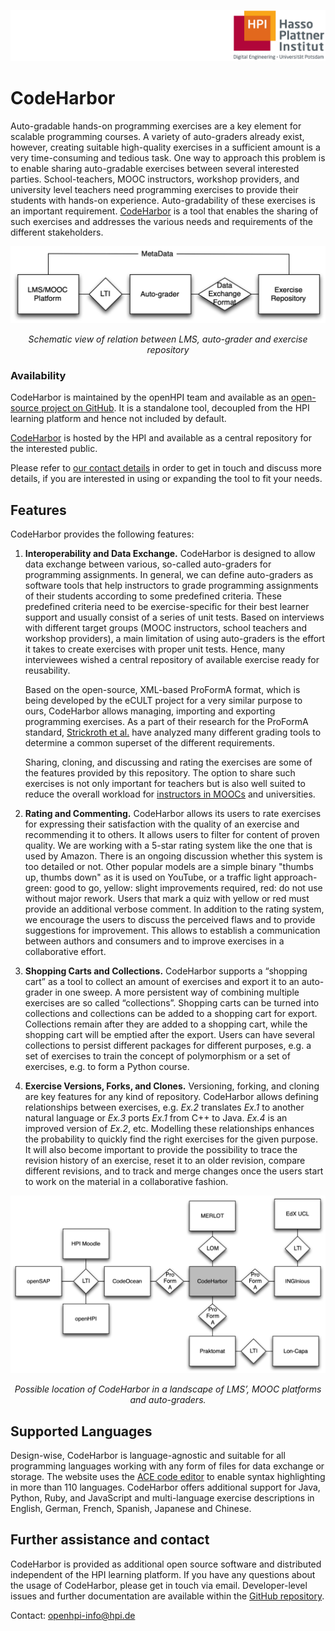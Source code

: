![HPI Logo](../../img/HPI_Logo.png)

# CodeHarbor

Auto-gradable hands-on programming exercises are a key element for scalable programming courses. A variety of auto-graders already exist, however, creating suitable high-quality exercises in a sufficient amount is a very time-consuming and tedious task. One way to approach this problem is to enable sharing auto-gradable exercises between several interested parties. School-teachers, MOOC instructors, workshop providers, and university level teachers need programming exercises to provide their students with hands-on experience. Auto-gradability of these exercises is an important requirement. [CodeHarbor](https://codeharbor.openhpi.de) is a tool that enables the sharing of such exercises and addresses the various needs and requirements of the different stakeholders.

<center>

![Schematic view of relation between LMS, auto-grader and exercise repository](../img/externaltools/codeharbor/bigPicture.png)

*Schematic view of relation between LMS, auto-grader and exercise repository*

</center>

### Availability

CodeHarbor is maintained by the openHPI team and available as an [open-source project on GitHub](https://github.com/openHPI/codeharbor). It is a standalone tool, decoupled from the HPI learning platform and hence not included by default. 

[CodeHarbor](https://codeharbor.openhpi.de) is hosted by the HPI and available as a central repository for the interested public.

Please refer to [our contact details](#further-assistance-and-contact) in order to get in touch and discuss more details, if you are interested in using or expanding the tool to fit your needs.

## Features

CodeHarbor provides the following features: 

1. **Interoperability and Data Exchange.** CodeHarbor is designed to allow data exchange between various, so-called auto-graders for programming assignments. In general, we can define auto-graders as software tools that help instructors to grade programming assignments of their students according to some predefined criteria. These predefined criteria need to be exercise-specific for their best learner support and usually consist of a series of unit tests. Based on interviews with different target groups (MOOC instructors, school teachers and workshop providers), a main limitation of using auto-graders is the effort it takes to create exercises with proper unit tests. Hence, many interviewees wished a central repository of available exercise ready for reusability.

   Based on the open-source, XML-based ProFormA format, which is being developed by the eCULT project for a very similar purpose to ours, CodeHarbor allows managing, importing and exporting programming exercises. As a part of their research for the ProFormA standard, [Strickroth et al.](http://nbn-resolving.de/urn:nbn:de:0009-5-41389) have analyzed many different grading tools to determine a common superset of the different requirements. 

   Sharing, cloning, and discussing and rating the exercises are some of the features provided by this repository. The option to share such exercises is not only important for teachers but is also well suited to reduce the overall workload for [instructors in MOOCs](https://ieeexplore.ieee.org/document/7851824) and universities.
2. **Rating and Commenting.** CodeHarbor allows its users to rate exercises for expressing their satisfaction with the quality of an exercise and recommending it to others. It allows users to filter for content of proven quality. We are working with a 5-star rating system like the one that is used by Amazon. There is an ongoing discussion whether this system is too detailed or not. Other popular models are a simple binary "thumbs up, thumbs down" as it is used on YouTube, or a traffic light approach- green: good to go, yellow: slight improvements required, red: do not use without major rework. Users that mark a quiz with yellow or red must provide an additional verbose comment. In addition to the rating system, we encourage the users to discuss the perceived flaws and to provide suggestions for improvement. This allows to establish a communication between authors and consumers and to improve exercises in a collaborative effort.
3. **Shopping Carts and Collections.** CodeHarbor supports a “shopping cart” as a tool to collect an amount of exercises and export it to an auto-grader in one sweep. A more persistent way of combining multiple exercises are so called “collections”. Shopping carts can be turned into collections and collections can be added to a shopping cart for export. Collections remain after they are added to a shopping cart, while the shopping cart will be emptied after the export. Users can have several collections to persist different packages for different purposes, e.g. a set of exercises to train the concept of polymorphism or a set of exercises, e.g. to form a Python course.
4. **Exercise Versions, Forks, and Clones.** Versioning, forking, and cloning are key features for any kind of repository. CodeHarbor allows defining relationships between exercises, e.g. _Ex.2_ translates _Ex.1_ to another natural language or _Ex.3_ ports _Ex.1_ from C++ to Java. _Ex.4_ is an improved version of _Ex.2_, etc. Modelling these relationships enhances the probability to quickly find the right exercises for the given purpose.
   It will also become important to provide the possibility to trace the revision history of an exercise, reset it to an older revision, compare different revisions, and to track and merge changes once the users start to work on the material in a collaborative fashion.
   
<center>

![Possible location of CodeHarbor in a landscape of LMS’, MOOC platforms and auto-graders.](../img/externaltools/codeharbor/landscape.png)

*Possible location of CodeHarbor in a landscape of LMS’, MOOC platforms and auto-graders.*
</center>

## Supported Languages

Design-wise, CodeHarbor is language-agnostic and suitable for all programming languages working with any form of files for data exchange or storage. The website uses the [ACE code editor](https://ace.c9.io) to enable syntax highlighting in more than 110 languages. CodeHarbor offers additional support for Java, Python, Ruby, and JavaScript and multi-language exercise descriptions in English, German, French, Spanish, Japanese and Chinese.

## Further assistance and contact

CodeHarbor is provided as additional open source software and distributed independent of the HPI learning platform. If you have any questions about the usage of CodeHarbor, please get in touch via email. Developer-level issues and further documentation are available within the [GitHub repository](https://github.com/openHPI/codeharbor).

Contact: openhpi-info@hpi.de
